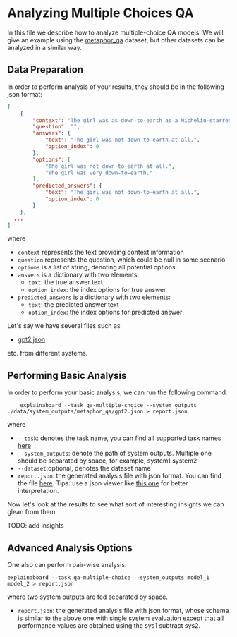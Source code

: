 # Analyzing Multiple Choices QA

In this file we describe how to analyze multiple-choice QA models.
We will give an example using the  [metaphor_qa](http://datalab.nlpedia.ai/normal_dataset/62139f3dc5fa557614d36df2/dataset_metadata) dataset, but other datasets
can be analyzed in a similar way.

## Data Preparation

In order to perform analysis of your results, they should be in the following json format:

```json
[
    {
        "context": "The girl was as down-to-earth as a Michelin-starred canape",
        "question": "",
        "answers": {
            "text": "The girl was not down-to-earth at all.",
            "option_index": 0
        },
        "options": [
            "The girl was not down-to-earth at all.",
            "The girl was very down-to-earth."
        ],
        "predicted_answers": {
            "text": "The girl was not down-to-earth at all.",
            "option_index": 0
        }
    },
  ...
]
```
where
* `context` represents the text providing context information
* `question` represents the question, which could be null in some scenario
* `options` is a list of string, denoting all potential options.
* `answers` is a dictionary with two elements:
    * `text`: the true answer text
    * `option_index`: the index options for true answer
* `predicted_answers` is a dictionary with two elements:
    * `text`: the predicted answer text
    * `option_index`: the index options for predicted answer
    

Let's say we have several files such as 
* [gpt2.json](https://github.com/neulab/ExplainaBoard/blob/main/data/system_outputs/metaphor_qa/gpt2.json) 


etc. from different systems.


## Performing Basic Analysis

In order to perform your basic analysis, we can run the following command:

```shell
    explainaboard --task qa-multiple-choice --system_outputs ./data/system_outputs/metaphor_qa/gpt2.json > report.json
```
where
* `--task`: denotes the task name, you can find all supported task names [here](https://github.com/neulab/ExplainaBoard/blob/main/docs/supported_tasks.md)
* `--system_outputs`: denote the path of system outputs. Multiple one should be 
  separated by space, for example, system1 system2
* `--dataset`:optional, denotes the dataset name
* `report.json`: the generated analysis file with json format. You can find the file [here](https://github.com/ExpressAI/ExplainaBoard/blob/main/data/reports/report.json). Tips: use a json viewer
                  like [this one](http://jsonviewer.stack.hu/) for better interpretation.




Now let's look at the results to see what sort of interesting insights we can
glean from them.

TODO: add insights

## Advanced Analysis Options

One also can perform pair-wise analysis:
```shell
explainaboard --task qa-multiple-choice --system_outputs model_1 model_2 > report.json
```
where two system outputs are fed separated by space.
* `report.json`: the generated analysis file with json format, whose schema is similar to the above one with single system evaluation except that
   all performance values are obtained using the sys1 subtract sys2.